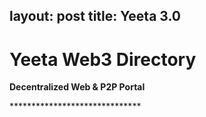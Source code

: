 layout: post
title: Yeeta 3.0
---

<h1> Yeeta Web3 Directory </h1>
<b> Decentralized Web & P2P Portal </b>
<p> ****************************** </p>

